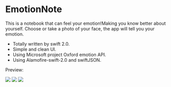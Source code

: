 # EmotionNote
This is a notebook that can feel your emotion!Making you know better about yourself. 
Choose or take a photo of your face, the app will tell you your emotion.

- Totally written by swift 2.0.
- Simple and clean UI.
- Using Microsoft project Oxford emotion API.
- Using Alamofire-swift-2.0 and swiftJSON.

Preview:

<img src = "http://7xle3b.com1.z0.glb.clouddn.com/Simulator%20Screen%20Shot%202015年12月6日%20下午8.10.08.png">
<img src = "http://7xle3b.com1.z0.glb.clouddn.com/emotionNoteFaceEmotion3.jpg">
<img src="http://7xle3b.com1.z0.glb.clouddn.com/emotionNoteFaceEmotion4.jpg">
